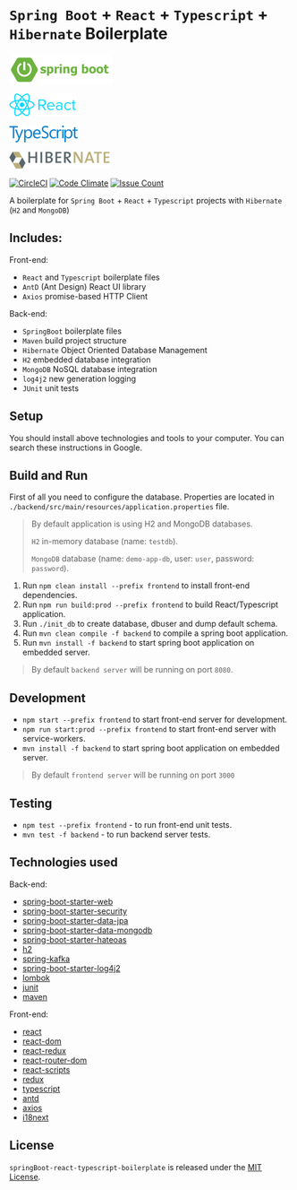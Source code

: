 # `Spring Boot` + `React` + `Typescript` + `Hibernate` Boilerplate

![springBoot-logo](utils/images/springBootLogo.png)

![react-logo](utils/images/reactLogo.png)

![typescript-logo](utils/images/typescriptLogo.png)

![hibernate-logo](utils/images/hibernateLogo.png)

[![CircleCI](https://dl.circleci.com/status-badge/img/gh/mr-ufukgurbuz/spring-boot-react-typescript-full-stack-app-demo/tree/main.svg?style=svg)](https://dl.circleci.com/status-badge/redirect/gh/mr-ufukgurbuz/spring-boot-react-typescript-full-stack-app-demo/tree/main)
[![Code Climate](https://codeclimate.com/github/mr-ufukgurbuz/spring-boot-react-typescript-full-stack-app-demo/badges/gpa.svg)](https://codeclimate.com/github/mr-ufukgurbuz/spring-boot-react-typescript-full-stack-app-demo)
[![Issue Count](https://codeclimate.com/github/mr-ufukgurbuz/spring-boot-react-typescript-full-stack-app-demo/badges/issue_count.svg)](https://codeclimate.com/github/mr-ufukgurbuz/spring-boot-react-typescript-full-stack-app-demo)

A boilerplate for `Spring Boot` + `React` + `Typescript` projects with `Hibernate` (`H2` and `MongoDB`)

## Includes:

Front-end:

- `React` and `Typescript` boilerplate files
- `AntD` (Ant Design) React UI library
- `Axios` promise-based HTTP Client

Back-end:

- `SpringBoot` boilerplate files
- `Maven` build project structure
- `Hibernate` Object Oriented Database Management 
- `H2` embedded database integration
- `MongoDB` NoSQL database integration
- `log4j2` new generation logging
- `JUnit` unit tests

## Setup

You should install above technologies and tools to your computer. You can search these instructions in Google.

## Build and Run

First of all you need to configure the database. Properties are located in `./backend/src/main/resources/application.properties` file.

> By default application is using H2 and MongoDB databases.
> 
> `H2` in-memory database (name: `testdb`).
> 
> `MongoDB` database (name: `demo-app-db`, user: `user`, password: `password`).


1. Run `npm clean install --prefix frontend` to install front-end dependencies.
2. Run `npm run build:prod --prefix frontend` to build React/Typescript application.
3. Run `./init_db` to create database, dbuser and dump default schema.
4. Run `mvn clean compile -f backend` to compile a spring boot application.
5. Run `mvn install -f backend` to start spring boot application on embedded server.

> By default `backend server` will be running on port `8080`.

## Development

- `npm start --prefix frontend` to start front-end server for development.
- `npm run start:prod --prefix frontend` to start front-end server with service-workers.
- `mvn install -f backend` to start spring boot application on embedded server.

> By default `frontend server` will be running on port `3000`

## Testing

- `npm test --prefix frontend` - to run front-end unit tests.
- `mvn test -f backend` - to run backend server tests.

## Technologies used

Back-end:
- [spring-boot-starter-web](https://mvnrepository.com/artifact/org.springframework.boot/spring-boot-starter-web)
- [spring-boot-starter-security](https://mvnrepository.com/artifact/org.springframework.boot/spring-boot-starter-security)
- [spring-boot-starter-data-jpa](https://mvnrepository.com/artifact/org.springframework.boot/spring-boot-starter-data-jpa)
- [spring-boot-starter-data-mongodb](https://mvnrepository.com/artifact/org.springframework.boot/spring-boot-starter-data-mongodb)
- [spring-boot-starter-hateoas](https://mvnrepository.com/artifact/org.springframework.boot/spring-boot-starter-hateoas)
- [h2](https://mvnrepository.com/artifact/com.h2database/h2)
- [spring-kafka](https://mvnrepository.com/artifact/org.springframework.kafka/spring-kafka)
- [spring-boot-starter-log4j2](https://www.postgresql.org/)
- [lombok](https://mvnrepository.com/artifact/org.projectlombok/lombok)
- [junit](https://mvnrepository.com/artifact/junit/junit)
- [maven](https://maven.apache.org/)

Front-end:
- [react](https://www.npmjs.com/package/react)
- [react-dom](https://www.npmjs.com/package/react-dom)
- [react-redux](https://www.npmjs.com/package/react-redux)
- [react-router-dom](https://www.npmjs.com/package/react-router-dom)
- [react-scripts](https://www.npmjs.com/package/react-scripts)
- [redux](https://www.npmjs.com/package/redux)
- [typescript](https://www.npmjs.com/package/typescript)
- [antd](https://www.npmjs.com/package/antd)
- [axios](https://www.npmjs.com/package/axios)
- [i18next](https://www.npmjs.com/package/i18next)

## License
`springBoot-react-typescript-boilerplate` is released under the [MIT License](https://opensource.org/licenses/MIT).
